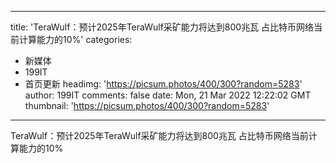 
---
title: 'TeraWulf：预计2025年TeraWulf采矿能力将达到800兆瓦  占比特币网络当前计算能力的10%'
categories: 
 - 新媒体
 - 199IT
 - 首页更新
headimg: 'https://picsum.photos/400/300?random=5283'
author: 199IT
comments: false
date: Mon, 21 Mar 2022 12:22:02 GMT
thumbnail: 'https://picsum.photos/400/300?random=5283'
---

<div>   
TeraWulf：预计2025年TeraWulf采矿能力将达到800兆瓦  占比特币网络当前计算能力的10%  
</div>
            